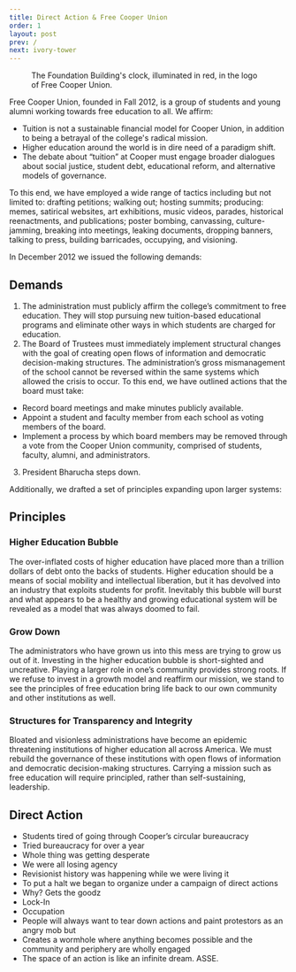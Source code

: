 ```yaml
---
title: Direct Action & Free Cooper Union
order: 1
layout: post
prev: /
next: ivory-tower
---
```


<figure class="pull-right">
	<img src="{{site.baseurl}}/img/logo.png" alt="">
	<figcaption>The Foundation Building's clock, illuminated in red, in the logo of Free Cooper Union.</figcaption>
</figure>

Free Cooper Union, founded in Fall 2012, is a group of students and young alumni working towards free education to all. We affirm:

- Tuition is not a sustainable financial model for Cooper Union, in addition to being a betrayal of the college's radical mission.
- Higher education around the world is in dire need of a paradigm shift. 
- The debate about “tuition” at Cooper must engage broader dialogues about social justice, student debt, educational reform, and alternative models of governance. 

<p class="okhover">To this end, we have employed a wide range of tactics including but not limited to: <span class="hoverable" data-okimage="{{site.baseurl}}/img/da-fcu-hover/drafting-petitions.jpg">drafting petitions</span>; <span class="hoverable" data-okimage="{{site.baseurl}}/img/da-fcu-hover/walking-out.jpg">walking out</span>; <span class="hoverable" data-okimage="{{site.baseurl}}/img/da-fcu-hover/hosting-summits.jpg">hosting summits</span>; producing: <span class="hoverable" data-okimage="{{site.baseurl}}/img/da-fcu-hover/memes.jpg">memes</span>, <span class="hoverable" data-okimage="{{site.baseurl}}/img/da-fcu-hover/satirical-websites.png">satirical websites</span>, <span class="hoverable" data-okimage="{{site.baseurl}}/img/da-fcu-hover/art-exhibitions.jpg">art exhibitions</span>, <span class="hoverable" data-okimage="{{site.baseurl}}/img/da-fcu-hover/music-videos.jpg">music videos</span>, <span class="hoverable" data-okimage="{{site.baseurl}}/img/da-fcu-hover/parades.png">parades</span>, <span class="hoverable" data-okimage="{{site.baseurl}}/img/da-fcu-hover/historical-reenactments.jpg">historical reenactments</span>, and <span class="hoverable" data-okimage="{{site.baseurl}}/img/da-fcu-hover/publications.jpg">publications</span>; <span class="hoverable" data-okimage="{{site.baseurl}}/img/da-fcu-hover/poster-bombing.jpg">poster bombing</span>, <span class="hoverable" data-okimage="{{site.baseurl}}/img/da-fcu-hover/canvassing.jpg">canvassing</span>, <span class="hoverable" data-okimage="{{site.baseurl}}/img/da-fcu-hover/culture-jamming.jpg">culture-jamming</span>, <span class="hoverable" data-okimage="{{site.baseurl}}/img/da-fcu-hover/breaking-into-meetings.jpg">breaking into meetings</span>, <span class="hoverable" data-okimage="{{site.baseurl}}/img/da-fcu-hover/leaking-documents.jpg">leaking documents</span>, <span class="hoverable" data-okimage="{{site.baseurl}}/img/da-fcu-hover/dropping-banners.jpg">dropping banners</span>, <span class="hoverable" data-okimage="{{site.baseurl}}/img/da-fcu-hover/talking-to-press.jpg">talking to press</span>, <span class="hoverable" data-okimage="{{site.baseurl}}/img/da-fcu-hover/building-barricades.jpg">building barricades</span>, <span class="hoverable" data-okimage="{{site.baseurl}}/img/da-fcu-hover/occupying.jpg">occupying</span>, and <span class="hoverable" data-okimage="{{site.baseurl}}/img/da-fcu-hover/visioning.jpg">visioning</span>.</p>

In December 2012 we issued the following demands:

## Demands

1. The administration must publicly affirm the college’s commitment to free education. They will stop pursuing new tuition-based educational programs and eliminate other ways in which students are charged for education.
2. The Board of Trustees must immediately implement structural changes with the goal of creating open flows of information and democratic decision-making structures. The administration’s gross mismanagement of the school cannot be reversed within the same systems which allowed the crisis to occur. To this end, we have outlined actions that the board must take:
  - Record board meetings and make minutes publicly available.
  - Appoint a student and faculty member from each school as voting members of the board.
  - Implement a process by which board members may be removed through a vote from the Cooper Union community, comprised of students, faculty, alumni, and administrators.
3. President Bharucha steps down.


Additionally, we drafted a set of principles expanding upon larger systems:

## Principles

### Higher Education Bubble

The over-inflated costs of higher education have placed more than a trillion dollars of debt onto the backs of students. Higher education should be a means of social mobility and intellectual liberation, but it has devolved into an industry that exploits students for profit. Inevitably this bubble will burst and what appears to be a healthy and growing educational system will be revealed as a model that was always doomed to fail.

### Grow Down

The administrators who have grown us into this mess are trying to grow us out of it. Investing in the higher education bubble is short-sighted and uncreative. Playing a larger role in one’s community provides strong roots. If we refuse to invest in a growth model and reaffirm our mission, we stand to see the principles of free education bring life back to our own community and other institutions as well.

### Structures for Transparency and Integrity

Bloated and visionless administrations have become an epidemic threatening institutions of higher education all across America. We must rebuild the governance of these institutions with open flows of information and democratic decision-making structures. Carrying a mission such as free education will require principled, rather than self-sustaining, leadership.

## Direct Action

- Students tired of going through Cooper’s circular bureaucracy
- Tried bureaucracy for over a year
- Whole thing was getting desperate
- We were all losing agency
- Revisionist history was happening while we were living it
- To put a halt we began to organize under a campaign of direct actions
- Why? Gets the goodz
- Lock-In
- Occupation
- People will always want to tear down actions and paint protestors as an angry mob but
- Creates a wormhole where anything becomes possible and the community and periphery are wholly engaged
- The space of an action is like an infinite dream. ASSE.